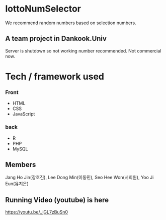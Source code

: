 # lottoNumSelector
We recommend random numbers based on selection numbers.

## A team project in Dankook.Univ
Server is shutdown so not working number recommended.
Not commercial now.

# Tech / framework used
### Front 
- HTML 
- CSS 
- JavaScript
### back 
- R 
- PHP 
- MySQL

## Members
Jang Ho Jin(장호진), Lee Dong Min(이동민), Seo Hee Won(서희원), Yoo Ji Eun(유지은)

## Running Video (youtube) is here 
https://youtu.be/_jGL7zBuSn0
